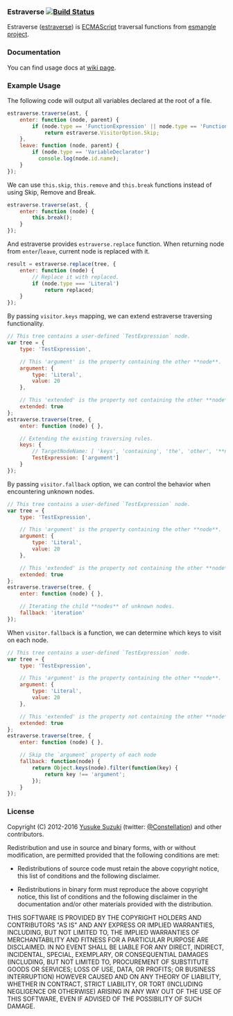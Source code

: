 ﻿### Estraverse [![Build Status](https://secure.travis-ci.org/estools/estraverse.svg)](http://travis-ci.org/estools/estraverse)

Estraverse ([estraverse](http://github.com/estools/estraverse)) is
[ECMAScript](http://www.ecma-international.org/publications/standards/Ecma-262.htm)
traversal functions from [esmangle project](http://github.com/estools/esmangle).

### Documentation

You can find usage docs at [wiki page](https://github.com/estools/estraverse/wiki/Usage).

### Example Usage

The following code will output all variables declared at the root of a file.

```javascript
estraverse.traverse(ast, {
    enter: function (node, parent) {
        if (node.type == 'FunctionExpression' || node.type == 'FunctionDeclaration')
            return estraverse.VisitorOption.Skip;
    },
    leave: function (node, parent) {
        if (node.type == 'VariableDeclarator')
          console.log(node.id.name);
    }
});
```

We can use `this.skip`, `this.remove` and `this.break` functions instead of using Skip, Remove and Break.

```javascript
estraverse.traverse(ast, {
    enter: function (node) {
        this.break();
    }
});
```

And estraverse provides `estraverse.replace` function. When returning node from `enter`/`leave`, current node is replaced with it.

```javascript
result = estraverse.replace(tree, {
    enter: function (node) {
        // Replace it with replaced.
        if (node.type === 'Literal')
            return replaced;
    }
});
```

By passing `visitor.keys` mapping, we can extend estraverse traversing functionality.

```javascript
// This tree contains a user-defined `TestExpression` node.
var tree = {
    type: 'TestExpression',

    // This 'argument' is the property containing the other **node**.
    argument: {
        type: 'Literal',
        value: 20
    },

    // This 'extended' is the property not containing the other **node**.
    extended: true
};
estraverse.traverse(tree, {
    enter: function (node) { },

    // Extending the existing traversing rules.
    keys: {
        // TargetNodeName: [ 'keys', 'containing', 'the', 'other', '**node**' ]
        TestExpression: ['argument']
    }
});
```

By passing `visitor.fallback` option, we can control the behavior when encountering unknown nodes.

```javascript
// This tree contains a user-defined `TestExpression` node.
var tree = {
    type: 'TestExpression',

    // This 'argument' is the property containing the other **node**.
    argument: {
        type: 'Literal',
        value: 20
    },

    // This 'extended' is the property not containing the other **node**.
    extended: true
};
estraverse.traverse(tree, {
    enter: function (node) { },

    // Iterating the child **nodes** of unknown nodes.
    fallback: 'iteration'
});
```

When `visitor.fallback` is a function, we can determine which keys to visit on each node.

```javascript
// This tree contains a user-defined `TestExpression` node.
var tree = {
    type: 'TestExpression',

    // This 'argument' is the property containing the other **node**.
    argument: {
        type: 'Literal',
        value: 20
    },

    // This 'extended' is the property not containing the other **node**.
    extended: true
};
estraverse.traverse(tree, {
    enter: function (node) { },

    // Skip the `argument` property of each node
    fallback: function(node) {
        return Object.keys(node).filter(function(key) {
            return key !== 'argument';
        });
    }
});
```

### License

Copyright (C) 2012-2016 [Yusuke Suzuki](http://github.com/Constellation)
 (twitter: [@Constellation](http://twitter.com/Constellation)) and other contributors.

Redistribution and use in source and binary forms, with or without
modification, are permitted provided that the following conditions are met:

  * Redistributions of source code must retain the above copyright
    notice, this list of conditions and the following disclaimer.

  * Redistributions in binary form must reproduce the above copyright
    notice, this list of conditions and the following disclaimer in the
    documentation and/or other materials provided with the distribution.

THIS SOFTWARE IS PROVIDED BY THE COPYRIGHT HOLDERS AND CONTRIBUTORS "AS IS"
AND ANY EXPRESS OR IMPLIED WARRANTIES, INCLUDING, BUT NOT LIMITED TO, THE
IMPLIED WARRANTIES OF MERCHANTABILITY AND FITNESS FOR A PARTICULAR PURPOSE
ARE DISCLAIMED. IN NO EVENT SHALL <COPYRIGHT HOLDER> BE LIABLE FOR ANY
DIRECT, INDIRECT, INCIDENTAL, SPECIAL, EXEMPLARY, OR CONSEQUENTIAL DAMAGES
(INCLUDING, BUT NOT LIMITED TO, PROCUREMENT OF SUBSTITUTE GOODS OR SERVICES;
LOSS OF USE, DATA, OR PROFITS; OR BUSINESS INTERRUPTION) HOWEVER CAUSED AND
ON ANY THEORY OF LIABILITY, WHETHER IN CONTRACT, STRICT LIABILITY, OR TORT
(INCLUDING NEGLIGENCE OR OTHERWISE) ARISING IN ANY WAY OUT OF THE USE OF
THIS SOFTWARE, EVEN IF ADVISED OF THE POSSIBILITY OF SUCH DAMAGE.
